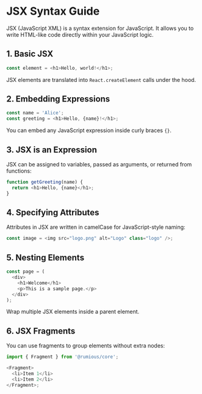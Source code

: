 

# JSX Syntax Guide

JSX (JavaScript XML) is a syntax extension for JavaScript. It allows you to write HTML-like code directly within your JavaScript logic.

## 1. Basic JSX

```javascript
const element = <h1>Hello, world!</h1>;
```

JSX elements are translated into `React.createElement` calls under the hood.

## 2. Embedding Expressions

```javascript
const name = 'Alice';
const greeting = <h1>Hello, {name}!</h1>;
```

You can embed any JavaScript expression inside curly braces `{}`.

## 3. JSX is an Expression

JSX can be assigned to variables, passed as arguments, or returned from functions:

```javascript
function getGreeting(name) {
  return <h1>Hello, {name}</h1>;
}
```

## 4. Specifying Attributes

Attributes in JSX are written in camelCase for JavaScript-style naming:

```javascript
const image = <img src="logo.png" alt="Logo" class="logo" />;
```

## 5. Nesting Elements

```javascript
const page = (
  <div>
    <h1>Welcome</h1>
    <p>This is a sample page.</p>
  </div>
);
```

Wrap multiple JSX elements inside a parent element.

## 6. JSX Fragments

You can use fragments to group elements without extra nodes:

```javascript
import { Fragment } from '@rumious/core';

<Fragment>
  <li>Item 1</li>
  <li>Item 2</li>
</Fragment>;
```
